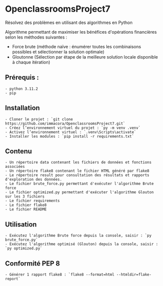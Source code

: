 # OpenclassroomsProject7
Résolvez des problèmes en utilisant des algorithmes en Python

Algorithme permettant de maximiser les bénéfices d'opérations financières selon les méthodes suivantes :

- Force brute (méthode naïve : énumérer toutes les combinaisons possibles et sélectionner la solution optimale)
- Gloutonne (Sélection par étape de la meilleure solution locale disponible à chaque itération)


## Prérequis :
    - python 3.11.2
    - pip

## Installation
    - Cloner le projet : `git clone https://github.com/immacora/OpenclassroomsProject7.git`
    - Créez l’environnement virtuel du projet : `py -m venv .venv`
    - Activez l’environnement virtuel : `.venv\Scripts\activate`
    - Installer les modules : `pip install -r requirements.txt`

## Contenu
    - Un répertoire data contenant les fichiers de données et fonctions associées
    - Un répertoire flake8 contenant le fichier HTML généré par flake8
    - Le répertoire result pour consultation des résultats et rapports d'exploration des données.
    - Le fichier brute_force.py permettant d'exécuter l'algorithme Brute force
    - Le fichier optimized.py permettant d'exécuter l'algorithme Glouton sur les 3 fichiers
    - Le fichier requirements
    - Le fichier flake8
    - Le fichier README

## Utilisation
    - Exécutez l'algorithme Brute force depuis la console, saisir : `py brute_force.py`
    - Exécutez l'algorithme optimisé (Glouton) depuis la console, saisir : `py optimized.py`

## Conformité PEP 8
    - Générer 1 rapport flake8 : `flake8 --format=html --htmldir=flake-report`